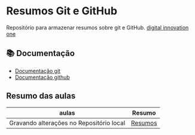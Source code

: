 # Resumos Git e GitHub

Repositório para armazenar resumos sobre git e GitHub.
[digital innovation one](https://web.dio.me/course/versionamento-de-codigo-com-git-e-github/learning/599dd3dd-d189-474f-a55c-22f37b4472da?back=/track/engenharia-dados-python&tab=undefined&moduleId=undefined)

## 📚 Documentação
- [Documentação git](https://git-scm.com/doc)
- [Documentação github](https://docs.github.com/pt)

## Resumo das aulas
| aulas | Resumo |
|-------|--------|
|Gravando alterações no Repositório local |[Resumos]()